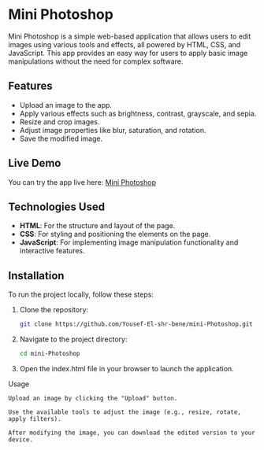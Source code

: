 # Mini Photoshop

Mini Photoshop is a simple web-based application that allows users to edit images using various tools and effects, all powered by HTML, CSS, and JavaScript. This app provides an easy way for users to apply basic image manipulations without the need for complex software.

## Features
- Upload an image to the app.
- Apply various effects such as brightness, contrast, grayscale, and sepia.
- Resize and crop images.
- Adjust image properties like blur, saturation, and rotation.
- Save the modified image.

## Live Demo
You can try the app live here: [Mini Photoshop](https://github.com/Yousef-El-shr-bene/mini-Photoshop)

## Technologies Used
- **HTML**: For the structure and layout of the page.
- **CSS**: For styling and positioning the elements on the page.
- **JavaScript**: For implementing image manipulation functionality and interactive features.

## Installation

To run the project locally, follow these steps:

1. Clone the repository:
   ```bash
   git clone https://github.com/Yousef-El-shr-bene/mini-Photoshop.git
   ```
2. Navigate to the project directory:
     ```bash
   cd mini-Photoshop
   ```
3. Open the index.html file in your browser to launch the application.

Usage

    Upload an image by clicking the "Upload" button.

    Use the available tools to adjust the image (e.g., resize, rotate, apply filters).

    After modifying the image, you can download the edited version to your device.

